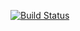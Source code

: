 [![Build Status](https://travis-ci.org/rdhlb/project-lvl1-s120.svg?branch=master)](https://travis-ci.org/rdhlb/project-lvl1-s120)